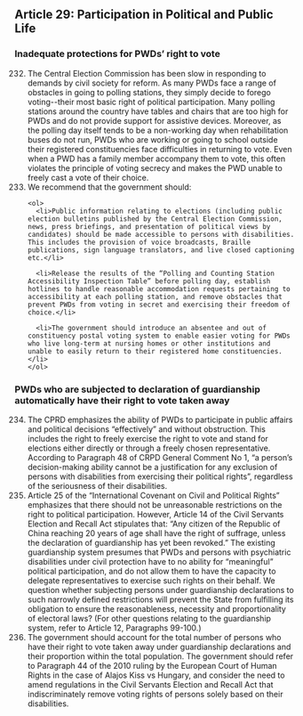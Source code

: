 ## Article 29: Participation in Political and Public Life

### Inadequate protections for PWDs’ right to vote

<ol start="232">
  <li>The Central Election Commission has been slow in responding to demands by civil society for reform. As many PWDs face a range of obstacles in going to polling stations, they simply decide to forego voting--their most basic right of political participation. Many polling stations around the country have tables and chairs that are too high for PWDs and do not provide support for assistive devices. Moreover, as the polling day itself tends to be a non-working day when rehabilitation buses do not run, PWDs who are working or going to school outside their registered constituencies face difficulties in returning to vote. Even when a PWD has a family member accompany them to vote, this often violates the principle of voting secrecy and makes the PWD unable to freely cast a vote of their choice.</li>

  <li>We recommend that the government should:

    <ol>
      <li>Public information relating to elections (including public election bulletins published by the Central Election Commission, news, press briefings, and presentation of political views by candidates) should be made accessible to persons with disabilities. This includes the provision of voice broadcasts, Braille publications, sign language translators, and live closed captioning etc.</li>

      <li>Release the results of the “Polling and Counting Station Accessibility Inspection Table” before polling day, establish hotlines to handle reasonable accommodation requests pertaining to accessibility at each polling station, and remove obstacles that prevent PWDs from voting in secret and exercising their freedom of choice.</li>

      <li>The government should introduce an absentee and out of constituency postal voting system to enable easier voting for PWDs who live long-term at nursing homes or other institutions and unable to easily return to their registered home constituencies.</li>
    </ol>
  </li>
</ol>

### PWDs who are subjected to declaration of guardianship automatically have their right to vote taken away

<ol start="234">
  <li>The CPRD emphasizes the ability of PWDs to participate in public affairs and political decisions “effectively” and without obstruction. This includes the right to freely exercise the right to vote and stand for elections either directly or through a freely chosen representative. According to Paragraph 48 of CRPD General Comment No 1, “a person’s decision-making ability cannot be a justification for any exclusion of persons with disabilities from exercising their political rights”, regardless of the seriousness of their disabilities.</li>

  <li>Article 25 of the “International Covenant on Civil and Political Rights” emphasizes that there should not be unreasonable restrictions on the right to political participation. However, Article 14 of the Civil Servants Election and Recall Act stipulates that: “Any citizen of the Republic of China reaching 20 years of age shall have the right of suffrage, unless the declaration of guardianship has yet been revoked.” The existing guardianship system presumes that PWDs and persons with psychiatric disabilities under civil protection have to no ability for “meaningful” political participation, and do not allow them to have the capacity to delegate representatives to exercise such rights on their behalf. We question whether subjecting persons under guardianship declarations to such narrowly defined restrictions will prevent the State from fulfilling its obligation to ensure the reasonableness, necessity and proportionality of electoral laws? (For other questions relating to the guardianship system, refer to Article 12, Paragraphs 99-100.)</li>

  <li>The government should account for the total number of persons who have their right to vote taken away under guardianship declarations and their proportion within the total population. The government should refer to Paragraph 44 of the 2010 ruling by the European Court of Human Rights in the case of Alajos Kiss vs Hungary, and consider the need to amend regulations in the Civil Servants Election and Recall Act that indiscriminately remove voting rights of persons solely based on their disabilities.</li>
</ol>
